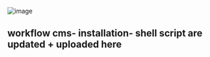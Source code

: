 ![image](https://github.com/user-attachments/assets/2dd14263-f30a-45f3-bd61-9e0019b7db44)

## workflow cms- installation- shell script are updated + uploaded here 
